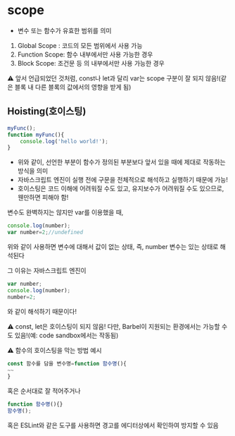 # scope

- 변수 또는 함수가 유효한 범위를 의미
1. Global Scope : 코드의 모든 범위에서 사용 가능
2. Function Scope: 함수 내부에서만 사용 가능한 경우
3. Block Scope: 조건문 등 의 내부에서만 사용 가능한 경우

⚠️ 앞서 언급되었던 것처럼, const나 let과 달리 var는 scope 구분이 잘 되지 않음!(같은 블록 내 다른 블록의 값에서의 영향을 받게 됨)

## Hoisting(호이스팅)

```jsx
myFunc();
function myFunc(){
    console.log('hello world!');
}

```

- 위와 같이, 선언한 부분이 함수가 정의된 부분보다 앞서 있을 때에 제대로 작동하는 방식을 의미
- 자바스크립트 엔진이 실행 전에 구문을 전체적으로 해석하고 실행하기 때문에 가능!
- 호이스팅은 코드 이해에 어려워질 수도 있고, 유지보수가 어려워질 수도 있으므로, 웬만하면 피해야 함!

변수도 완벽하지는 않지만 var를 이용했을 때,

```jsx
console.log(number);
var number=2;//undefined
```

위와 같이 사용하면 변수에 대해서 값이 없는 상태, 즉, number 변수는 있는 상태로 해석된다

그 이유는 자바스크립트 엔진이

```jsx
var number;
console.log(number);
number=2;
```

와 같이 해석하기 때문이다!

⚠️ const, let은 호이스팅이 되지 않음! 다만, Barbel이 지원되는 환경에서는 가능할 수도 있음!(예: code sandbox에서는 작동됨)

⚠️ 함수의 호이스팅을 막는 방법 예시

```jsx
const 함수를 담을 변수명=function 함수명(){
~~
}
```

혹은 순서대로 잘 적어주거나

```jsx
function 함수명(){}
함수명();
```

혹은 ESLint와 같은 도구를 사용하면 경고를 에디터상에서 확인하여 방지할 수 있음